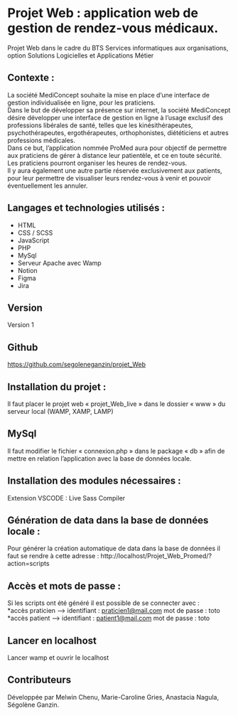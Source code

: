 # Projet Web : application web de gestion de rendez-vous médicaux.

Projet Web dans le cadre du BTS Services informatiques aux organisations, option Solutions Logicielles et Applications Métier <br>

## Contexte :
La société MediConcept souhaite la mise en place d’une interface de gestion individualisée en ligne, pour les praticiens.<br>
Dans le but de développer sa présence sur internet, la société MediConcept désire développer une interface de gestion en ligne à l’usage exclusif des professions libérales de santé, telles que les kinésithérapeutes, psychothérapeutes, ergothérapeutes, orthophonistes, diététiciens et autres professions médicales.<br>
Dans ce but, l’application nommée ProMed aura pour objectif de permettre aux praticiens de gérer à distance leur patientèle, et ce en toute sécurité. <br>
Les praticiens pourront organiser les heures de rendez-vous.<br>
Il y aura également une autre partie réservée exclusivement aux patients, pour leur permettre de visualiser leurs rendez-vous à venir et pouvoir éventuellement les annuler.<br>

## Langages et technologies utilisés :

<ul>
  <li>HTML</li>
  <li>CSS / SCSS</li>
  <li>JavaScript</li>
  <li>PHP</li>
  <li>MySql</li>
  <li>Serveur Apache avec Wamp</li>
  <li>Notion</li>
  <li>Figma</li>
  <li>Jira</li>
</ul>

## Version

Version 1

## Github

https://github.com/segoleneganzin/projet_Web

## Installation du projet :

Il faut placer le projet web « projet_Web_live » dans le dossier « www » du serveur local (WAMP, XAMP, LAMP)

## MySql

Il faut modifier le fichier « connexion.php » dans le package « db » afin de mettre en relation l’application avec la base de données locale.

## Installation des modules nécessaires :

Extension VSCODE : Live Sass Compiler

## Génération de data dans la base de données locale :

Pour générer la création automatique de data dans la base de données il faut se rendre à cette adresse :
http://localhost/Projet_Web_Promed/?action=scripts

## Accès et mots de passe :

Si les scripts ont été généré il est possible de se connecter avec : <br/>
*accès praticien --> identifiant : praticien1@mail.com mot de passe : toto <br/>
*accès patient --> identifiant : patient1@mail.com mot de passe : toto <br/>

## Lancer en localhost

Lancer wamp et ouvrir le localhost

## Contributeurs

Développée par Melwin Chenu, Marie-Caroline Gries, Anastacia Nagula, Ségolène Ganzin.

